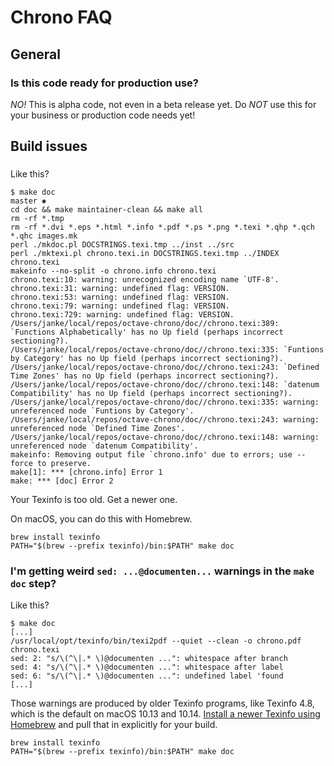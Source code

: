Chrono FAQ
==========

## General

### Is this code ready for production use?

*NO!* This is alpha code, not even in a beta release yet. Do *NOT* use this for your business or production code needs yet!

## Build issues

###

Like this?

```
$ make doc                                                                                                                                         master ✱
cd doc && make maintainer-clean && make all
rm -rf *.tmp
rm -rf *.dvi *.eps *.html *.info *.pdf *.ps *.png *.texi *.qhp *.qch *.qhc images.mk
perl ./mkdoc.pl DOCSTRINGS.texi.tmp ../inst ../src
perl ./mktexi.pl chrono.texi.in DOCSTRINGS.texi.tmp ../INDEX chrono.texi
makeinfo --no-split -o chrono.info chrono.texi
chrono.texi:10: warning: unrecognized encoding name `UTF-8'.
chrono.texi:31: warning: undefined flag: VERSION.
chrono.texi:53: warning: undefined flag: VERSION.
chrono.texi:79: warning: undefined flag: VERSION.
chrono.texi:729: warning: undefined flag: VERSION.
/Users/janke/local/repos/octave-chrono/doc//chrono.texi:389: `Functions Alphabetically' has no Up field (perhaps incorrect sectioning?).
/Users/janke/local/repos/octave-chrono/doc//chrono.texi:335: `Funtions by Category' has no Up field (perhaps incorrect sectioning?).
/Users/janke/local/repos/octave-chrono/doc//chrono.texi:243: `Defined Time Zones' has no Up field (perhaps incorrect sectioning?).
/Users/janke/local/repos/octave-chrono/doc//chrono.texi:148: `datenum Compatibility' has no Up field (perhaps incorrect sectioning?).
/Users/janke/local/repos/octave-chrono/doc//chrono.texi:335: warning: unreferenced node `Funtions by Category'.
/Users/janke/local/repos/octave-chrono/doc//chrono.texi:243: warning: unreferenced node `Defined Time Zones'.
/Users/janke/local/repos/octave-chrono/doc//chrono.texi:148: warning: unreferenced node `datenum Compatibility'.
makeinfo: Removing output file `chrono.info' due to errors; use --force to preserve.
make[1]: *** [chrono.info] Error 1
make: *** [doc] Error 2
```

Your Texinfo is too old. Get a newer one.

On macOS, you can do this with Homebrew.

```
brew install texinfo
PATH="$(brew --prefix texinfo)/bin:$PATH" make doc
```


### I'm getting weird `sed: ...@documenten...` warnings in the `make doc` step?

Like this?

```
$ make doc
[...]
/usr/local/opt/texinfo/bin/texi2pdf --quiet --clean -o chrono.pdf chrono.texi
sed: 2: "s/\(^\|.* \)@documenten ...": whitespace after branch
sed: 4: "s/\(^\|.* \)@documenten ...": whitespace after label
sed: 6: "s/\(^\|.* \)@documenten ...": undefined label 'found
[...]
```

Those warnings are produced by older Texinfo programs, like Texinfo 4.8, which is the default on macOS 10.13 and 10.14. [Install a newer Texinfo using Homebrew](https://github.com/apjanke/octave-chrono/issues/17) and pull that in explicitly for your build.

```
brew install texinfo
PATH="$(brew --prefix texinfo)/bin:$PATH" make doc
```
